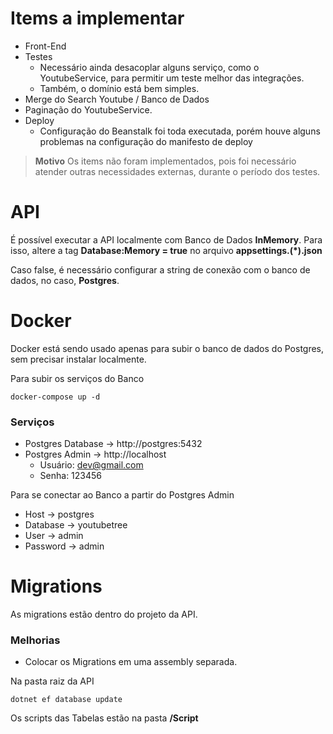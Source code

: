 # Items a implementar

- Front-End
- Testes
    - Necessário ainda desacoplar alguns serviço, como o YoutubeService, para permitir um teste melhor das integrações.
    - Também, o domínio está bem simples.
- Merge do Search Youtube / Banco de Dados
- Paginação do YoutubeService.
- Deploy
    - Configuração do Beanstalk foi toda executada, porém houve alguns problemas na configuração do manifesto de deploy

> **Motivo** Os items não foram implementados, pois foi necessário atender outras necessidades externas, durante o período dos testes.

# API

É possível executar a API localmente com Banco de Dados **InMemory**. Para isso, altere a tag **Database:Memory = true** no arquivo **appsettings.(*).json**

Caso false, é necessário configurar a string de conexão com o banco de dados, no caso, **Postgres**.

# Docker

Docker está sendo usado apenas para subir o banco de dados do Postgres, sem precisar instalar localmente.

Para subir os serviços do Banco
```
docker-compose up -d
```

### Serviços

- Postgres Database -> http://postgres:5432
- Postgres Admin -> http://localhost
	- Usuário: dev@gmail.com
	- Senha: 123456

Para se conectar ao Banco a partir do Postgres Admin

- Host -> postgres
- Database -> youtubetree
- User -> admin
- Password -> admin

# Migrations

As migrations estão dentro do projeto da API.

### Melhorias

- Colocar os Migrations em uma assembly separada.

Na pasta raiz da API

```
dotnet ef database update
```

Os scripts das Tabelas estão na pasta **/Script**
